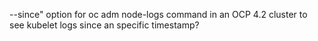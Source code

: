 --since" option for oc adm node-logs command in an OCP 4.2 cluster to see kubelet logs since an specific timestamp?
